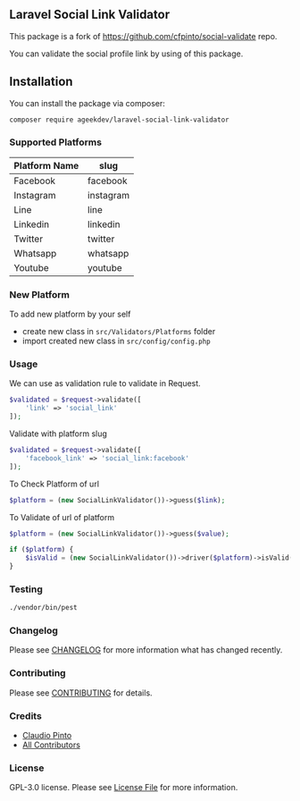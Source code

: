 ## Laravel Social Link Validator

This package is a fork of https://github.com/cfpinto/social-validate repo.


You can validate the social profile link by using of this package.

## Installation

You can install the package via composer:

```bash
composer require ageekdev/laravel-social-link-validator
```

### Supported Platforms

| Platform Name | slug           | 
|---------------|----------------|
| Facebook      | facebook       |  
| Instagram     | instagram      |  
| Line          | line           |  
| Linkedin      | linkedin       |  
| Twitter       | twitter        |  
| Whatsapp      | whatsapp       |  
| Youtube       | youtube        |  

### New Platform

To add new platform by your self
- create new class in `src/Validators/Platforms` folder
- import created new class in `src/config/config.php`

### Usage

We can use as validation rule to validate in Request.

```php
$validated = $request->validate([
    'link' => 'social_link'
]);
```

Validate with platform slug
```php
$validated = $request->validate([
    'facebook_link' => 'social_link:facebook'
]);
```

To Check Platform of url
```php
$platform = (new SocialLinkValidator())->guess($link);
```

To Validate of url of platform
```php
$platform = (new SocialLinkValidator())->guess($value);

if ($platform) {
    $isValid = (new SocialLinkValidator())->driver($platform)->isValid($value);
}
```

### Testing

```bash
./vendor/bin/pest
```

### Changelog

Please see [CHANGELOG](CHANGELOG.md) for more information what has changed recently.

### Contributing

Please see [CONTRIBUTING](CONTRIBUTING.md) for details.

### Credits

- [Claudio Pinto](https://github.com/cfpinto)
- [All Contributors](../../contributors)

### License

GPL-3.0 license. Please see [License File](LICENSE.md) for more information.
